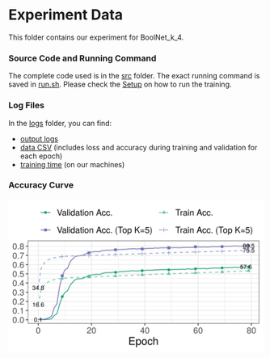 
# Experiment Data

This folder contains our experiment for BoolNet_k_4.

### Source Code and Running Command

The complete code used is in the [src](src) folder.
The exact running command is saved in [run.sh](src/run.sh).
Please check the [Setup](../README.md#setup) on how to run the training.

### Log Files

In the [logs](logs) folder, you can find:

- [output logs](logs/training.log)
- [data CSV](logs/data.csv) (includes loss and accuracy during training and validation for each epoch)
- [training time](logs/time) (on our machines)

### Accuracy Curve

![logs/acc.png](logs/acc.png)

